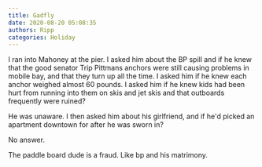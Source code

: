 ```yaml
---
title: Gadfly
date: 2020-08-20 05:08:35
authors: Ripp
categories: Holiday
---
```


 I ran into Mahoney at the pier. I asked him about the BP spill and if he knew that the good senator Trip Pittmans anchors were still causing problems in mobile bay, and that they turn up all the time. I asked him if he knew each anchor weighed almost 60 pounds. I asked him if he knew kids had been hurt from running into them on skis and jet skis and that outboards frequently were ruined?

He was unaware.
I then asked him about his girlfriend, and if he'd picked an apartment downtown for after he was sworn in?

No answer.

The paddle board dude is a fraud.
Like bp and his matrimony.